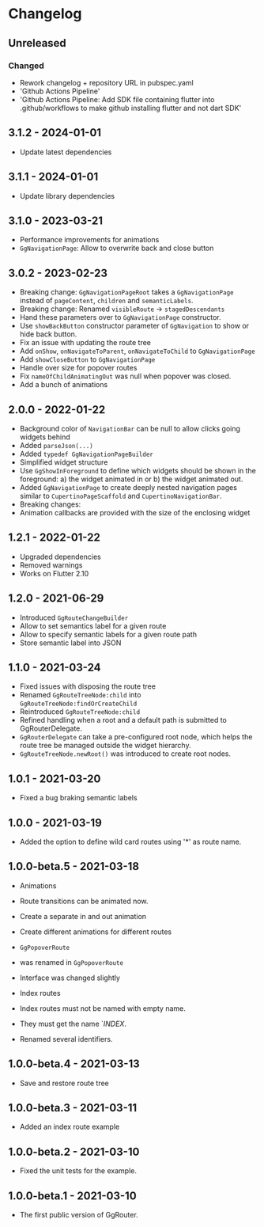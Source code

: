 # Changelog

## Unreleased

### Changed

- Rework changelog + repository URL in pubspec.yaml
- 'Github Actions Pipeline'
- 'Github Actions Pipeline: Add SDK file containing flutter into .github/workflows to make github installing flutter and not dart SDK'

## 3.1.2 - 2024-01-01

- Update latest dependencies

## 3.1.1 - 2024-01-01

- Update library dependencies

## 3.1.0 - 2023-03-21

- Performance improvements for animations
- `GgNavigationPage`: Allow to overwrite back and close button

## 3.0.2 - 2023-02-23

- Breaking change: `GgNavigationPageRoot` takes a `GgNavigationPage` instead of `pageContent`,
  `children` and `semanticLabels`.
- Breaking change: Renamed `visibleRoute` -> `stagedDescendants`
- Hand these parameters over to `GgNavigationPage` constructor.
- Use `showBackButton` constructor parameter of `GgNavigation` to show or hide back button.
- Fix an issue with updating the route tree
- Add `onShow`, `onNavigateToParent`, `onNavigateToChild` to `GgNavigationPage`
- Add `showCloseButton` to `GgNavigationPage`
- Handle over size for popover routes
- Fix `nameOfChildAnimatingOut` was null when popover was closed.
- Add a bunch of animations

## 2.0.0 - 2022-01-22

- Background color of `NavigationBar` can be null to allow clicks going widgets behind
- Added `parseJson(...)`
- Added `typedef GgNavigationPageBuilder`
- Simplified widget structure
- Use `GgShowInForeground` to define which widgets should be shown in the
  foreground: a) the widget animated in or b) the widget animated out.
- Added `GgNavigationPage` to create deeply nested navigation pages similar
  to `CupertinoPageScaffold` and `CupertinoNavigationBar`.
- Breaking changes:
- Animation callbacks are provided with the size of the enclosing widget

## 1.2.1 - 2022-01-22

- Upgraded dependencies
- Removed warnings
- Works on Flutter 2.10

## 1.2.0 - 2021-06-29

- Introduced `GgRouteChangeBuilder`
- Allow to set semantics label for a given route
- Allow to specify semantic labels for a given route path
- Store semantic label into JSON

## 1.1.0 - 2021-03-24

- Fixed issues with disposing the route tree
- Renamed `GgRouteTreeNode:child` into `GgRouteTreeNode:findOrCreateChild`
- Reintroduced `GgRouteTreeNode:child`
- Refined handling when a root and a default path is submitted to
  GgRouterDelegate.
- `GgRouterDelegate` can take a pre-configured root node, which helps the route
  tree be managed outside the widget hierarchy.
- `GgRouteTreeNode.newRoot()` was introduced to create root nodes.

## 1.0.1 - 2021-03-20

- Fixed a bug braking semantic labels

## 1.0.0 - 2021-03-19

- Added the option to define wild card routes using '\*' as route name.

## 1.0.0-beta.5 - 2021-03-18

- Animations

- Route transitions can be animated now.

- Create a separate in and out animation

- Create different animations for different routes

- `GgPopoverRoute`

- was renamed in `GgPopoverRoute`

- Interface was changed slightly

- Index routes

- Index routes must not be named with empty name.

- They must get the name `_INDEX_.

- Renamed several identifiers.

## 1.0.0-beta.4 - 2021-03-13

- Save and restore route tree

## 1.0.0-beta.3 - 2021-03-11

- Added an index route example

## 1.0.0-beta.2 - 2021-03-10

- Fixed the unit tests for the example.

## 1.0.0-beta.1 - 2021-03-10

- The first public version of GgRouter.
